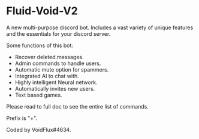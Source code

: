 # Fluid-Void-V2
A new multi-purpose discord bot. Includes a vast variety of unique features and the essentials for your discord server.

Some functions of this bot:

- Recover deleted messages.
- Admin commands to handle users.
- Automatic mute option for spammers.
- Integrated AI to chat with.
- Highly intelligent Neural network.
- Automatically invites new users.
- Text based games.

Please read to full doc to see the entire list of commands.

Prefix is "+".

Coded by VoidFlux#4634.
